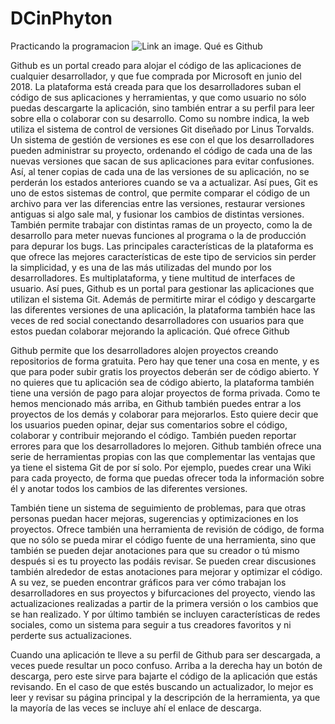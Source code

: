 # DCinPhyton
Practicando la programacion
![Link an image.](/learn/azure-devops/shared/media/mara.png)
Qué es Github
 
Github es un portal creado para alojar el código de las aplicaciones de cualquier desarrollador, y que fue comprada por Microsoft en junio del 2018. La plataforma está creada para que los desarrolladores suban el código de sus aplicaciones y herramientas, y que como usuario no sólo puedas descargarte la aplicación, sino también entrar a su perfil para leer sobre ella o colaborar con su desarrollo.
Como su nombre indica, la web utiliza el sistema de control de versiones Git diseñado por Linus Torvalds. Un sistema de gestión de versiones es ese con el que los desarrolladores pueden administrar su proyecto, ordenando el código de cada una de las nuevas versiones que sacan de sus aplicaciones para evitar confusiones. Así, al tener copias de cada una de las versiones de su aplicación, no se perderán los estados anteriores cuando se va a actualizar.
Así pues, Git es uno de estos sistemas de control, que permite comparar el código de un archivo para ver las diferencias entre las versiones, restaurar versiones antiguas si algo sale mal, y fusionar los cambios de distintas versiones. También permite trabajar con distintas ramas de un proyecto, como la de desarrollo para meter nuevas funciones al programa o la de producción para depurar los bugs.
Las principales características de la plataforma es que ofrece las mejores características de este tipo de servicios sin perder la simplicidad, y es una de las más utilizadas del mundo por los desarrolladores. Es multiplataforma, y tiene multitud de interfaces de usuario.
Así pues, Github es un portal para gestionar las aplicaciones que utilizan el sistema Git. Además de permitirte mirar el código y descargarte las diferentes versiones de una aplicación, la plataforma también hace las veces de red social conectando desarrolladores con usuarios para que estos puedan colaborar mejorando la aplicación.
Qué ofrece Github
 
Github permite que los desarrolladores alojen proyectos creando repositorios de forma gratuita. Pero hay que tener una cosa en mente, y es que para poder subir gratis los proyectos deberán ser de código abierto. Y no quieres que tu aplicación sea de código abierto, la plataforma también tiene una versión de pago para alojar proyectos de forma privada.
Como te hemos mencionado más arriba, en Github también puedes entrar a los proyectos de los demás y colaborar para mejorarlos. Esto quiere decir que los usuarios pueden opinar, dejar sus comentarios sobre el código, colaborar y contribuir mejorando el código. También pueden reportar errores para que los desarrolladores lo mejoren.
Github también ofrece una serie de herramientas propias con las que complementar las ventajas que ya tiene el sistema Git de por sí solo. Por ejemplo, puedes crear una Wiki para cada proyecto, de forma que puedas ofrecer toda la información sobre él y anotar todos los cambios de las diferentes versiones.
 
También tiene un sistema de seguimiento de problemas, para que otras personas puedan hacer mejoras, sugerencias y optimizaciones en los proyectos. Ofrece también una herramienta de revisión de código, de forma que no sólo se pueda mirar el código fuente de una herramienta, sino que también se pueden dejar anotaciones para que su creador o tú mismo después si es tu proyecto las podáis revisar. Se pueden crear discusiones también alrededor de estas anotaciones para mejorar y optimizar el código.
A su vez, se pueden encontrar gráficos para ver cómo trabajan los desarrolladores en sus proyectos y bifurcaciones del proyecto, viendo las actualizaciones realizadas a partir de la primera versión o los cambios que se han realizado. Y por último también se incluyen características de redes sociales, como un sistema para seguir a tus creadores favoritos y ni perderte sus actualizaciones.
 
Cuando una aplicación te lleve a su perfil de Github para ser descargada, a veces puede resultar un poco confuso. Arriba a la derecha hay un botón de descarga, pero este sirve para bajarte el código de la aplicación que estás revisando. En el caso de que estés buscando un actualizador, lo mejor es leer y revisar su página principal y la descripción de la herramienta, ya que la mayoría de las veces se incluye ahí el enlace de descarga.


